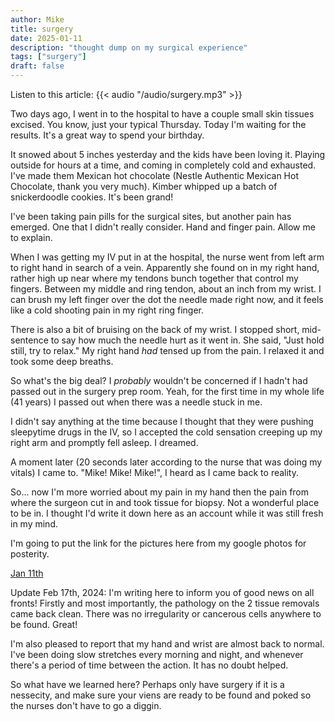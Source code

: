 ```yaml
---
author: Mike
title: surgery
date: 2025-01-11
description: "thought dump on my surgical experience"
tags: ["surgery"]
draft: false
---
```


Listen to this article:
{{< audio "/audio/surgery.mp3" >}}<br>

Two days ago, I went in to the hospital to have a couple small skin tissues excised. You know, just your typical Thursday. Today I'm waiting for the results. It's a great way to spend your birthday.

It snowed about 5 inches yesterday and the kids have been loving it. Playing outside for hours at a time, and coming in completely cold and exhausted. I've made them Mexican hot chocolate (Nestle Authentic Mexican Hot Chocolate, thank you very much). Kimber whipped up a batch of snickerdoodle cookies. It's been grand!

I've been taking pain pills for the surgical sites, but another pain has emerged. One that I didn't really consider. Hand and finger pain. Allow me to explain.

When I was getting my IV put in at the hospital, the nurse went from left arm to right hand in search of a vein. Apparently she found on in my right hand, rather high up near where my tendons bunch together that control my fingers. Between my middle and ring tendon, about an inch from my wrist. I can brush my left finger over the dot the needle made right now, and it feels like a cold shooting pain in my right ring finger.

There is also a bit of bruising on the back of my wrist. I stopped short, mid-sentence to say how much the needle hurt as it went in. She said, "Just hold still, try to relax." My right hand _had_ tensed up from the pain. I relaxed it and took some deep breaths.

So what's the big deal? I _probably_ wouldn't be concerned if I hadn't had passed out in the surgery prep room. Yeah, for the first time in my whole life (41 years) I passed out when there was a needle stuck in me.

I didn't say anything at the time because I thought that they were pushing sleepytime drugs in the IV, so I accepted the cold sensation creeping up my right arm and promptly fell asleep. I dreamed.

A moment later (20 seconds later according to the nurse that was doing my vitals) I came to. "Mike! Mike! Mike!", I heard as I came back to reality.

So... now I'm more worried about my pain in my hand then the pain from where the surgeon cut in and took tissue for biopsy. Not a wonderful place to be in. I thought I'd write it down here as an account while it was still fresh in my mind.

I'm going to put the link for the pictures here from my google photos for posterity.

[Jan 11th](https://photos.app.goo.gl/bxpQ6XgTew4Cj9seA)

Update Feb 17th, 2024:
I'm writing here to inform you of good news on all fronts! Firstly and most importantly, the pathology on the 2 tissue removals came back clean. There was no irregularity or cancerous cells anywhere to be found. Great!

I'm also pleased to report that my hand and wrist are almost back to normal. I've been doing slow stretches every morning and night, and whenever there's a period of time between the action. It has no doubt helped.

So what have we learned here? Perhaps only have surgery if it is a nessecity, and make sure your viens are ready to be found and poked so the nurses don't have to go a diggin.
